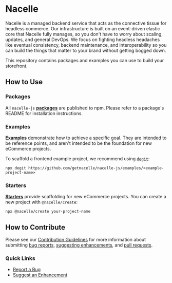 # Nacelle

Nacelle is a managed backend service that acts as the connective tissue for headless commerce. Our infrastructure is built on an event-driven elastic core that Nacelle fully manages, so you don't have to worry about scaling, updates, and general DevOps. We focus on fighting headless headaches like eventual consistency, backend maintenance, and interoperability so you can build the things that matter to your brand without getting bogged down.

This repository contains packages and examples you can use to build your storefront.

## How to Use

### Packages

All `nacelle-js` [**packages**](https://github.com/getnacelle/nacelle-js/tree/main/packages) are published to npm. Please refer to a package's README for installation instructions.

### Examples

[**Examples**](https://github.com/getnacelle/nacelle-js/tree/main/examples) demonstrate how to achieve a specific goal. They are intended to be reference points, and aren't intended to be the foundation for new eCommerce projects.

To scaffold a frontend example project, we recommend using [`degit`](https://www.npmjs.com/package/degit):

```
npx degit https://github.com/getnacelle/nacelle-js/examples/<example-project-name>
```

### Starters

[**Starters**](https://github.com/getnacelle/nacelle-js/tree/main/starters) provide scaffolding for new eCommerce projects. You can create a new project with `@nacelle/create`:

```
npx @nacelle/create your-project-name
```

## How to Contribute

Please see our [Contribution Guidelines](./CONTRIBUTING.md) for more information about submitting [bug reports](./CONTRIBUTING.md#reporting-bugs), [suggesting enhancements](./CONTRIBUTING.md#suggesting-enhancements), and [pull requests](./CONTRIBUTING.md#submitting-pull-requests).

### Quick Links

- [Report a Bug](https://github.com/getnacelle/nacelle-js/issues/new?labels=bug%2Ctriage&template=bug_report.yml&title=%5BBug%5D%3A+)
- [Suggest an Enhancement](https://github.com/getnacelle/nacelle-js/issues/new?labels=enhancement%2Ctriage&template=feature_request.yml&title=%5BEnhancement%5D%3A+)
